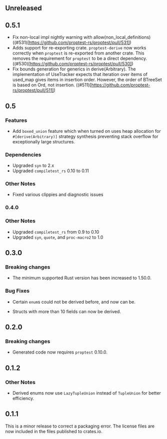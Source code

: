 ## Unreleased

## 0.5.1

- Fix non-local impl nightly warning with allow(non_local_definitions)
  ((\#531)[https://github.com/proptest-rs/proptest/pull/531])
- Adds support for re-exporting crate. `proptest-derive` now works correctly
  when `proptest` is re-exported from another crate. This removes the
  requirement for `proptest` to be a direct dependency.
  ((\#530)[https://github.com/proptest-rs/proptest/pull/530])
- Fix bounds generation for generics in derive(Arbitrary). The implementation
  of UseTracker expects that iteration over items of used_map gives items in
  insertion order. However, the order of BTreeSet is based on Ord, not
  insertion. ((\#511)[https://github.com/proptest-rs/proptest/pull/511])

## 0.5

### Features

- Add `boxed_union` feature which when turned on uses heap allocation for
  `#[derive(Arbitrary)]` strategy synthesis preventing stack overflow for
  exceptionally large structures.

### Dependencies

- Upgraded `syn` to 2.x
- Upgraded `compiletest_rs` 0.10 to 0.11

### Other Notes

- Fixed various clippies and diagnostic issues

### 0.4.0

### Other Notes

- Upgraded `compiletest_rs` from 0.9 to 0.10
- Upgraded `syn`, `quote`, and `proc-macro2` to 1.0

## 0.3.0

### Breaking changes

- The minimum supported Rust version has been increased to 1.50.0.

### Bug Fixes

- Certain `enum`s could not be derived before, and now can be.

- Structs with more than 10 fields can now be derived.

## 0.2.0

### Breaking changes

- Generated code now requires `proptest` 0.10.0.

## 0.1.2

### Other Notes

- Derived enums now use `LazyTupleUnion` instead of `TupleUnion` for better
  efficiency.

## 0.1.1

This is a minor release to correct a packaging error. The license files are now
included in the files published to crates.io.
